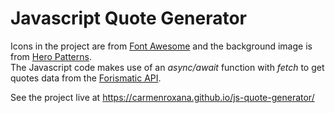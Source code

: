 # Javascript Quote Generator

Icons in the project are from [Font Awesome](https://fontawesome.com) and the background image is from [Hero Patterns](https://www.heropatterns.com).\
The Javascript code makes use of an *async/await* function with *fetch* to get quotes data from the [Forismatic API](https://forismatic.com/en/api/).

See the project live at https://carmenroxana.github.io/js-quote-generator/
